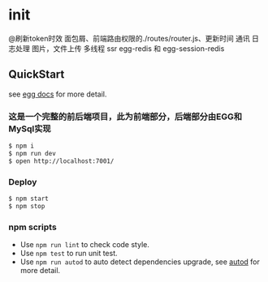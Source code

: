 # init
@刷新token时效
面包屑、前端路由权限的./routes/router.js、更新时间
通讯
日志处理
图片，文件上传
多线程
ssr
egg-redis 和 egg-session-redis


## QuickStart

<!-- add docs here for user -->

see [egg docs][egg] for more detail.

### 这是一个完整的前后端项目，此为前端部分，后端部分由EGG和MySql实现


```bash
$ npm i
$ npm run dev
$ open http://localhost:7001/
```

### Deploy

```bash
$ npm start
$ npm stop
```

### npm scripts

- Use `npm run lint` to check code style.
- Use `npm test` to run unit test.
- Use `npm run autod` to auto detect dependencies upgrade, see [autod](https://www.npmjs.com/package/autod) for more detail.


[egg]: https://eggjs.org
